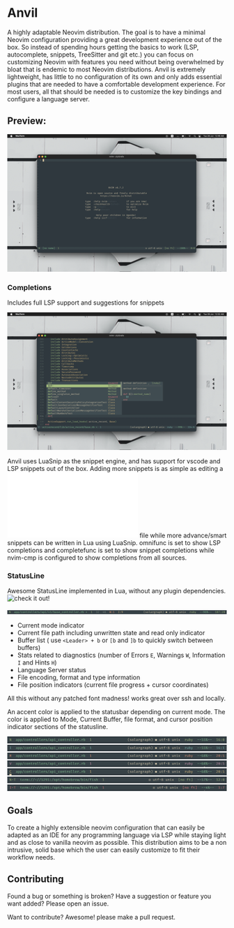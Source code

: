 # Anvil
A highly adaptable Neovim distribution. The goal is to have a minimal Neovim
configuration providing a great development experience out of the box.
So instead of spending hours getting the basics to work (LSP, autocomplete,
snippets, TreeSitter and git etc.) you can focus on customizing Neovim with
features you need without being overwhelmed by bloat that is endemic to most
Neovim distributions. Anvil is extremely lightweight, has little to no
configuration of its own and only adds essential plugins that are needed to
have a comfortable development experience. For most users, all that should be
needed is to customize the key bindings and configure a language server.

## Preview:
![anvil preview](/images/anvil.png?raw=true "anvil preview")

### Completions

Includes full LSP support and suggestions for snippets

![anvil completions preview](/images/anvil-completions.png?raw=true "anvil completions preview")

Anvil uses LuaSnip as the snippet engine, and has support for vscode and LSP snippets out of the box.
Adding more snippets is as simple as editing a ![json file](./snippets/javascript.json "link to
javascript.json file containing example snippets") file while more advance/smart snippets can be written
in Lua using LuaSnip. omnifunc is set to show LSP completions and completefunc is set to show snippet
completions while nvim-cmp is configured to show completions from all sources.

### StatusLine

Awesome StatusLine implemented in Lua, without any plugin dependencies.
![check it out!](/lua/configuration/statusline.lua "link to anvil statusline code")

![StatusLine preview](/images/statusline.png?raw=true "StatusLine preview")

- Current mode indicator
- Current file path including unwritten state and read only indicator
- Buffer list ( use `<Leader> + b` or `[b` and `]b` to quickly switch between buffers)
- Stats related to diagnostics (number of Errors `E`, Warnings `W`, Information `I` and Hints `H`)
- Language Server status
- File encoding, format and type information
- File position indicators (current file progress + cursor coordinates)

All this without any patched font madness! works great over ssh and locally.

An accent color is applied to the statusbar depending on current mode. The color is applied to Mode,
Current Buffer, file format, and cursor position indicator sections of the statusline.

![StatusLine normal mode preview](/images/normal.png?raw=true "StatusLine normal mode preview")
![StatusLine insert mode preview](/images/insert.png?raw=true "StatusLine insert mode preview")
![StatusLine replace mode preview](/images/replace.png?raw=true "StatusLine replace mode preview")
![StatusLine visual mode preview](/images/visual.png?raw=true "StatusLine visual mode preview")
![StatusLine command mode preview](/images/command.png?raw=true "StatusLine command mode preview")
![StatusLine normal mode terminal preview](/images/normal-terminal.png?raw=true "StatusLine normal mode terminal preview")
![StatusLine insert mode terminal preview](/images/insert-terminal.png?raw=true "StatusLine insert mode terminal preview p")

## Goals

To create a highly extensible neovim configuration that can easily be adapted as an IDE for
any programming language via LSP while staying light and as close to vanilla neovim as possible.
This distribution aims to be a non intrusive, solid base which the user can easily customize to
fit their workflow needs.

## Contributing
Found a bug or something is broken?
Have a suggestion or feature you want added?
Please open an issue.

Want to contribute? Awesome! please make a pull request.
